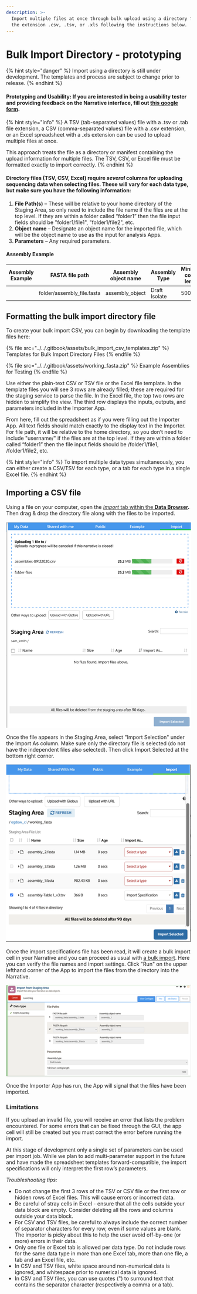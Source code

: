 ```yaml
---
description: >-
  Import multiple files at once through bulk upload using a directory file with
  the extension .csv, .tsv, or .xls following the instructions below.
---
```


# Bulk Import Directory - prototyping

{% hint style="danger" %}
Import using a directory is still under development. The templates and process are subject to change prior to release.
{% endhint %}

#### Prototyping and Usability: If you are interested in being a usability tester and providing feedback on the Narrative interface, fill out [this google form](https://docs.google.com/forms/d/e/1FAIpQLSdFJT3vAR0DR8UZir29nhFujCh-B0AXczhw6oylht7r9JVPRQ/viewform).&#x20;

{% hint style="info" %}
A TSV (tab-separated values) file with a .tsv or .tab file extension, a CSV (comma-separated values) file with a .csv extension, or an Excel spreadsheet with a .xls extension can be used to upload multiple files at once.&#x20;

This approach treats the file as a directory or manifest containing the upload information for multiple files. The TSV, CSV, or Excel file must be formatted exactly to import correctly.&#x20;
{% endhint %}

#### Directory files (TSV, CSV, Excel) require _several_ columns for uploading sequencing data when selecting files. These will vary for each data type,  but make sure you have the following information:&#x20;

1. **File Path(s)** – These will be relative to your home directory of the Staging Area, so only need to include the file name if the files are at the top level. If they are within a folder called “folder1” then the file input fields should be "folder1/file1", "folder1/file2", etc.
2. **Object name** – Designate an object name for the imported file, which will be the object name to use as the input for analysis Apps.
3. **Parameters** – Any required parameters.&#x20;

#### Assembly Example

| Assembly Example | FASTA file path             | Assembly object name | Assembly Type | Minimum contig length |
| ---------------- | --------------------------- | -------------------- | ------------- | --------------------- |
|                  | folder/assembly\_file.fasta | assembly\_object     | Draft Isolate | 500                   |

## Formatting the bulk import directory file

To create your bulk import CSV, you can begin by downloading the template files here:

{% file src="../../.gitbook/assets/bulk_import_csv_templates.zip" %}
Templates for Bulk Import Directory Files
{% endfile %}

{% file src="../../.gitbook/assets/working_fasta.zip" %}
Example Assemblies for Testing
{% endfile %}

Use either the plain-text CSV or TSV file or the Excel file template. In the template files you will see 3 rows are already filled; these are required for the staging service to parse the file. In the Excel file, the top two rows are hidden to simplify the view. The third row displays the inputs, outputs, and parameters included in the Importer App.&#x20;

From here, fill out the spreadsheet as if you were filling out the Importer App. All text fields should match exactly to the display text in the Importer. For file path, it will be relative to the home directory, so you don’t need to include "username/" if the files are at the top level. If they are within a folder called “folder1” then the file input fields should be /folder1/file1, /folder1/file2, etc.

{% hint style="info" %}
To import multiple data types simultaneously, you can either create a CSV/TSV for each type, or a tab for each type in a single Excel file.&#x20;
{% endhint %}

## Importing a CSV file

Using a file on your computer, open the [_Import_ tab within the **Data Browser**](../../getting-started/narrative/add-data.md)**.** Then drag & drop the directory file along with the files to be imported.

![Drag and Drop a CSV file](../../.gitbook/assets/screen-shot-2020-10-20-at-9.43.48-am.png)

Once the file appears in the Staging Area, select "Import Selection" under the Import As column. Make sure only the directory file is selected (do not have the independent files also selected). Then click Import Selected at the bottom right corner. &#x20;

![](<../../.gitbook/assets/Screen Shot 2022-04-21 at 12.55.45 PM.png>)

Once the import specifications file has been read, it will create a bulk import cell in your Narrative and you can proceed as usual with [a bulk import](uploads/#bulk-import-guide). Here you can verify the file names and import settings. Click "Run" on the upper lefthand corner of the App to import the files from the directory into the Narrative.&#x20;

![](<../../.gitbook/assets/Screen Shot 2022-04-21 at 12.56.11 PM.png>)

Once the Importer App has run, the App will signal that the files have been imported.&#x20;

### Limitations

If you upload an invalid file, you will receive an error that lists the problem encountered. For some errors that can be fixed through the GUI, the app cell will still be created but you must correct the error before running the import.

At this stage of development only a single set of parameters can be used per import job. While we plan to add multi-parameter support in the future and have made the spreadsheet templates forward-compatible, the import specifications will only interpret the first row’s parameters.

_Troubleshooting tips:_

* Do not change the first 3 rows of the TSV or CSV file or the first row or hidden rows of Excel files. This will cause errors or incorrect data.&#x20;
* Be careful of stray cells in Excel - ensure that all the cells outside your data block are empty. Consider deleting all the rows and columns outside your data block.&#x20;
* For CSV and TSV files, be careful to always include the correct number of separator characters for every row, even if some values are blank. The importer is picky about this to help the user avoid off-by-one (or more) errors in their data.&#x20;
* Only one file or Excel tab is allowed per data type. Do not include rows for the same data type in more than one Excel tab, more than one file, a tab and an Excel file, etc.&#x20;
* In CSV and TSV files, white space around non-numerical data is ignored, and whitespace prior to numerical data is ignored.&#x20;
* In CSV and TSV files, you can use quotes (") to surround text that contains the separator character (respectively a comma or a tab).
